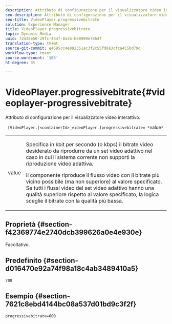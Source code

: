 ```yaml
---
description: Attributo di configurazione per il visualizzatore video interattivo.
seo-description: Attributo di configurazione per il visualizzatore video interattivo.
seo-title: VideoPlayer.progressivebitrate
solution: Experience Manager
title: VideoPlayer.progressivebitrate
topic: Dynamic Media
uuid: 72438e50-29fc-484f-8a3b-be8909e7864f
translation-type: tm+mt
source-git-commit: e4695cc4e882351ec3f2c55fd8a3cfca455bd79d
workflow-type: tm+mt
source-wordcount: '103'
ht-degree: 3%

---
```



# VideoPlayer.progressivebitrate{#videoplayer-progressivebitrate}

Attributo di configurazione per il visualizzatore video interattivo.

` [VideoPlayer.|<containerId>_videoPlayer.]progressivebitrate= *`value`*`

<table id="table_C616483932C2482CA9794DDD7313FD7C"> 
 <tbody> 
  <tr> 
   <td colname="col1"> <p> <span class="codeph"> value</span> </p> </td> 
   <td colname="col2"> <p> Specifica in kbit per secondo (o kbps) il bitrate video desiderato da riprodurre da un set video adattivo nel caso in cui il sistema corrente non supporti la riproduzione video adattiva. </p> <p>Il componente riproduce il flusso video con il bitrate più vicino possibile (ma non superiore) al valore specificato. Se tutti i flussi video del set video adattivo hanno una qualità superiore rispetto al valore specificato, la logica sceglie il bitrate con la qualità più bassa. </p> </td> 
  </tr> 
 </tbody> 
</table>

## Proprietà {#section-f42369774e2740dcb399626a0e4e930e}

Facoltativo.

## Predefinito {#section-d016470e92a74f98a18c4ab3489410a5}

`700`

## Esempio {#section-7621c8ebd4144bc08a537d01bd9c3f2f}

```
progressivebitrate=600
```

